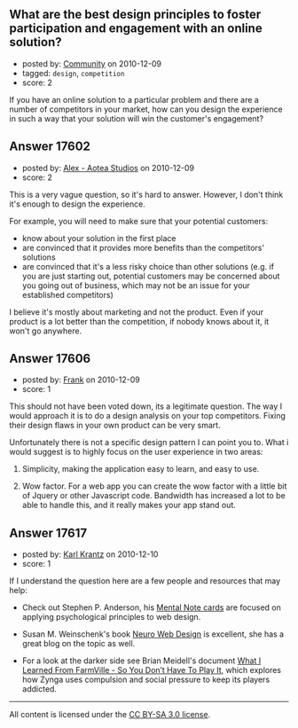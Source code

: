 ## What are the best design principles to foster participation and engagement with an online solution?

- posted by: [Community](https://stackexchange.com/users/-1/-1-community) on 2010-12-09
- tagged: `design`, `competition`
- score: 2

If you have an online solution to a particular problem and there are a number of competitors in your market, how can you design the experience in such a way that your solution will win the customer's engagement?


## Answer 17602

- posted by: [Alex - Aotea Studios](https://stackexchange.com/users/-1/1744-alex-aotea-studios) on 2010-12-09
- score: 2

This is a very vague question, so it's hard to answer. However, I don't think it's enough to design the experience. 

For example, you will need to make sure that your potential customers:

 - know about your solution in the first place
 - are convinced that it provides more benefits than the competitors' solutions
 - are convinced that it's a less risky choice than other solutions (e.g. if you are just starting out, potential customers may be concerned about you going out of business, which may not be an issue for your established competitors)

I believe it's mostly about marketing and not the product. Even if your product is a lot better than the competition, if nobody knows about it, it won't go anywhere.


## Answer 17606

- posted by: [Frank](https://stackexchange.com/users/-1/4858-frank) on 2010-12-09
- score: 1

This should not have been voted down, its a legitimate question.  The way I would approach it is to do a design analysis on your top competitors.  Fixing their design flaws in your own product can be very smart.

Unfortunately there is not a specific design pattern I can point you to.  What i would suggest is to highly focus on the user experience in two areas:

1. Simplicity, making the application easy to learn, and easy to use.

2. Wow factor.  For a web app you can create the wow factor with a little bit of Jquery or other Javascript code.  Bandwidth has increased a lot to be able to handle this, and it really makes your app stand out. 




## Answer 17617

- posted by: [Karl Krantz](https://stackexchange.com/users/-1/5794-karl-krantz) on 2010-12-10
- score: 1

<p>If I understand the question here are a few people and resources that may help:</p>

<ul>
<li><p>Check out Stephen P. Anderson, his <a href="http://getmentalnotes.com/" rel="nofollow">Mental Note cards</a> are focused on applying psychological principles to web design.</p></li>
<li><p>Susan M. Weinschenk's book <a href="http://rads.stackoverflow.com/amzn/click/0321603605" rel="nofollow">Neuro Web Design</a> is excellent, she has a great blog on the topic as well.</p></li>
<li><p>For a look at the darker side see Brian Meidell's document <a href="http://bit.ly/brians-farmville-writeup" rel="nofollow">What I Learned From FarmVille - So You Don’t Have To Play It</a>, which explores how Zynga uses compulsion and social pressure to keep its players addicted.</p></li>
</ul>




---

All content is licensed under the [CC BY-SA 3.0 license](https://creativecommons.org/licenses/by-sa/3.0/).
